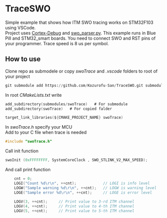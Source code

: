 # TraceSWO
Simple example that shows how ITM SWO tracing works on STM32F103 using VSCode.  
Project uses [Cortex-Debug](https://github.com/Marus/cortex-debug) and [swo_parser.py](https://github.com/robertlong13/SWO-Parser).
This example runs in Blue Pill and STM32_smart boards. You need to connect SWO and RST pins of your programmer. Trace speed is 8 us per symbol.  

## How to use
Clone repo as submodele or copy _swoTrace_ and _.vscode_ folders to root of your project  
```py
git submodule add https://github.com/Kozurofu-San/TraceSWO.git submodules/swoTrace
```
In root _CMakeLists.txt_ write  
```c
add_subdirectory(submodules/swoTrace)   # For submodule
add_subdirectory(swoTrace)   # For copied falder

target_link_libraries(${CMAKE_PROJECT_NAME} swoTrace)
```
In _swoTrace.h_ specify your MCU  
Add to your C file when trace is needed
```c
#include "swoTrace.h"
```
Call init function
```c
swoInit (0xFFFFFFFF, SystemCoreClock , SWO_STLINK_V2_MAX_SPEED);
```
And call print function
```c
    cnt = 0;
    LOGI("Count %d\r\n", ++cnt);            // LOGI is info level
    LOGW("Sample warning %d\r\n", ++cnt);   // LOGW is warning level
    LOGE("Sample error %d\r\n", ++cnt);     // LOGE is error level
    
    LOGV(3, ++cnt);     // Print value to 3-rd ITM channel
    LOGV(4, ++cnt);     // Print value to 4-th ITM channel
    LOGV(5, ++cnt);     // Print value to 5-th ITM channel

```
